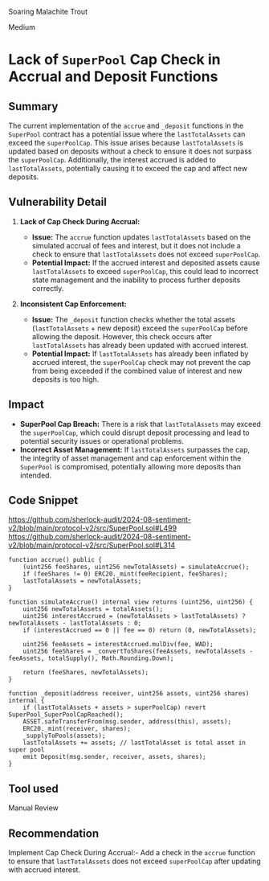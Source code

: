 Soaring Malachite Trout

Medium

# Lack of `SuperPool` Cap Check in Accrual and Deposit Functions

## Summary
The current implementation of the `accrue` and `_deposit` functions in the `SuperPool` contract has a potential issue where the `lastTotalAssets` can exceed the `superPoolCap`. This issue arises because `lastTotalAssets` is updated based on deposits without a check to ensure it does not surpass the `superPoolCap`. Additionally, the interest accrued is added to `lastTotalAssets`, potentially causing it to exceed the cap and affect new deposits.

## Vulnerability Detail

1. **Lack of Cap Check During Accrual:**
   - **Issue:** The `accrue` function updates `lastTotalAssets` based on the simulated accrual of fees and interest, but it does not include a check to ensure that `lastTotalAssets` does not exceed `superPoolCap`.
   - **Potential Impact:** If the accrued interest and deposited assets cause `lastTotalAssets` to exceed `superPoolCap`, this could lead to incorrect state management and the inability to process further deposits correctly.

2. **Inconsistent Cap Enforcement:**
   - **Issue:** The `_deposit` function checks whether the total assets (`lastTotalAssets` + new deposit) exceed the `superPoolCap` before allowing the deposit. However, this check occurs after `lastTotalAssets` has already been updated with accrued interest.
   - **Potential Impact:** If `lastTotalAssets` has already been inflated by accrued interest, the `superPoolCap` check may not prevent the cap from being exceeded if the combined value of interest and new deposits is too high.
## Impact

- **SuperPool Cap Breach:** There is a risk that `lastTotalAssets` may exceed the `superPoolCap`, which could disrupt deposit processing and lead to potential security issues or operational problems.
- **Incorrect Asset Management:** If `lastTotalAssets` surpasses the cap, the integrity of asset management and cap enforcement within the `SuperPool` is compromised, potentially allowing more deposits than intended.

## Code Snippet
https://github.com/sherlock-audit/2024-08-sentiment-v2/blob/main/protocol-v2/src/SuperPool.sol#L499
https://github.com/sherlock-audit/2024-08-sentiment-v2/blob/main/protocol-v2/src/SuperPool.sol#L314
```solidity
function accrue() public {
    (uint256 feeShares, uint256 newTotalAssets) = simulateAccrue();
    if (feeShares != 0) ERC20._mint(feeRecipient, feeShares);
    lastTotalAssets = newTotalAssets;
}

function simulateAccrue() internal view returns (uint256, uint256) {
    uint256 newTotalAssets = totalAssets();
    uint256 interestAccrued = (newTotalAssets > lastTotalAssets) ? newTotalAssets - lastTotalAssets : 0;
    if (interestAccrued == 0 || fee == 0) return (0, newTotalAssets);

    uint256 feeAssets = interestAccrued.mulDiv(fee, WAD);
    uint256 feeShares = _convertToShares(feeAssets, newTotalAssets - feeAssets, totalSupply(), Math.Rounding.Down);

    return (feeShares, newTotalAssets);
}

function _deposit(address receiver, uint256 assets, uint256 shares) internal {
    if (lastTotalAssets + assets > superPoolCap) revert SuperPool_SuperPoolCapReached();
    ASSET.safeTransferFrom(msg.sender, address(this), assets);
    ERC20._mint(receiver, shares);
    _supplyToPools(assets);
    lastTotalAssets += assets; // lastTotalAsset is total asset in super pool
    emit Deposit(msg.sender, receiver, assets, shares);
}
```
## Tool used

Manual Review

## Recommendation
Implement Cap Check During Accrual:- Add a check in the `accrue` function to ensure that `lastTotalAssets` does not exceed `superPoolCap` after updating with accrued interest.